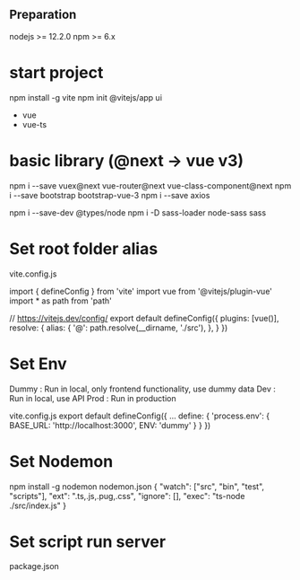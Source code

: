 
## Preparation
nodejs >= 12.2.0
npm    >= 6.x

# start project
npm install -g vite
npm init @vitejs/app ui
 - vue
 - vue-ts

# basic library (@next -> vue v3)
npm i --save vuex@next vue-router@next vue-class-component@next 
npm i --save bootstrap bootstrap-vue-3
npm i --save axios

npm i --save-dev @types/node
npm i -D sass-loader node-sass sass


# Set root folder alias
vite.config.js

import { defineConfig } from 'vite'
import vue from '@vitejs/plugin-vue'
import * as path from 'path'

// https://vitejs.dev/config/
export default defineConfig({
  plugins: [vue()],
  resolve: {
    alias: {
      '@': path.resolve(__dirname, './src'),
    },
  }
})


# Set Env
Dummy : Run in local, only frontend functionality, use dummy data
Dev   : Run in local, use API
Prod  : Run in production

vite.config.js
export default defineConfig({
  ...
  define: {
    'process.env': {
      BASE_URL: 'http://localhost:3000',
      ENV: 'dummy'
    }
  }
})


# Set Nodemon
npm install -g nodemon
nodemon.json
{
  "watch": ["src", "bin", "test", "scripts"],
  "ext": ".ts,.js,.pug,.css",
  "ignore": [],
  "exec": "ts-node ./src/index.js"
}


# Set script run server 
package.json 
